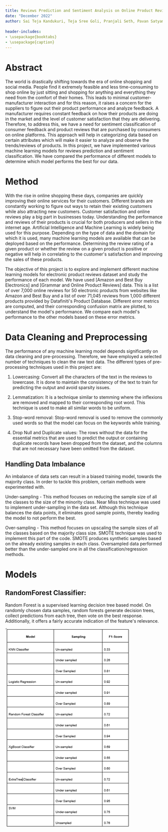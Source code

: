 ```yaml
---
title: Reviews Prediction and Sentiment Analysis on Online Product Reviews Data
date: "December 2022"
author: Sai Teja Kandukuri, Teja Sree Goli, Pranjali Seth, Pavan Satyam

header-includes: 
- \usepackage{booktabs}
- \usepackage{caption}
---
```


  
  

# Abstract

The world is drastically shifting towards the era of online shopping and social media. People find it extremely feasible and less time-consuming to shop online by just sitting and shopping for anything and everything they need from the comfort of their homes. This leads to minimal customer-manufacturer interaction and for this reason, it raises a concern for the suppliers to figure out their product performance and analyze feedback. A manufacturer requires constant feedback on how their products are doing in the market and the level of customer satisfaction that they are delivering. Therefore, to address this, we have a need for sentiment classification of consumer feedback and product reviews that are purchased by consumers on online platforms. This approach will help in categorizing data based on certain attributes which will make it easier to analyze and observe the trends/reviews of products. In this project, we have implemented various machine learning models for reviews prediction and sentiment classification. We have compared the performance of different models to determine which model performs the best for our data. 

# Method

With the rise in online shopping these days, companies are quickly improving their online services for their customers. Different brands are constantly working to figure out ways to retain their existing customers while also attracting new customers. Customer satisfaction and online reviews play a big part in businesses today. Understanding the performance and reviews of their products is crucial for both producers and sellers in the internet age. Artificial Intelligence and Machine Learning is widely being used for this purpose. Depending on the type of data and the domain for which it is used, many machine learning models are available that can be deployed based on the performance. Determining the review rating of a given product or whether the review on a given product is positive or negative will help in correlating to the customer's satisfaction and improving the sales of these products. 

The objective of this project is to explore and implement different machine learning models for electronic product reviews dataset and study the performance of each model. We have used [Amazon and Best Buy Electronics] and [Grammar and Online Product Reviews] data. This is a list of over 7,000 online reviews for 50 electronic products from websites like Amazon and Best Buy and a list of over 71,045 reviews from 1,000 different products provided by Datafiniti's Product Database. Different error metrics are computed, and their corresponding confusion matrix are plotted, to understand the model's performance. We compare each model's performance to the other models based on these error metrics. 

# Data Cleaning and Preprocessing

The performance of any machine learning model depends significantly on data cleaning and pre-processing. Therefore, we have employed a selected number of techniques to clean the raw text data. The different types of pre-processing techniques used in this project are:

1) Lowercasing: Convert all the characters of the text in the reviews to lowercase. It is done to maintain the consistency of the text to train for predicting the output and avoid sparsity issues.

2) Lemmatization: It is a technique similar to stemming where the inflexions are removed and mapped to their corresponding root word. This technique is used to make all similar words to be uniform.

3) Stop-word removal: Stop-word removal is used to remove the commonly used words so that the model can focus on the keywords while training.

4) Drop Null and Duplicate values: The rows without the data for the essential metrics that are used to predict the output or containing duplicate records have been dropped from the dataset, and the columns that are not necessary have been omitted from the dataset.

## Handling Data Imbalance

An imbalance of data sets can result in a biased training model, towards the majority class. In order to tackle this problem, certain methods were experimented with.

Under-sampling - This method focuses on reducing the sample size of all the classes to the size of the minority class. Near Miss technique was used to implement under-sampling in the data set. Although this technique balances the data points, it eliminates good sample points, thereby leading the model to not perform the best.

Over-sampling - This method focuses on upscaling the sample sizes of all the classes based on the majority class size. SMOTE technique was used to implement this part of the code. SMOTE produces synthetic samples based on the already existing samples in each class. Oversampled data performed better than the under-sampled one in all the classification/regression methods.

# Models

## RandomForest Classifier: 

Random Forest is a supervised learning decision tree based model. On randomly chosen data samples, random forests generate decision trees, collect predictions from each tree, then vote on the best response. Additionally, it offers a fairly accurate indication of the feature's relevance.
  
![Image 1](images/comparison_models.png)
